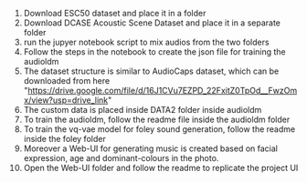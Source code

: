 1) Download ESC50 dataset and place it in a folder
2) Download DCASE Acoustic Scene Dataset and place it in a separate folder
3) run the jupyer notebook script to mix audios from the two folders
4) Follow the steps in the notebook to create the json file for training the audioldm
5) The dataset structure is similar to AudioCaps dataset, which can be downloaded from here "https://drive.google.com/file/d/16J1CVu7EZPD_22FxitZ0TpOd__FwzOmx/view?usp=drive_link"
6) The custom data is placed inside DATA2 folder inside audioldm
7) To train the audioldm, follow the readme file inside the audioldm folder
8) To train the vq-vae model for foley sound generation, follow the readme inside the foley folder
9) Moreover a Web-UI for generating music is created based on facial expression, age and dominant-colours in the photo. 
10) Open the Web-UI folder and follow the readme to replicate the project UI